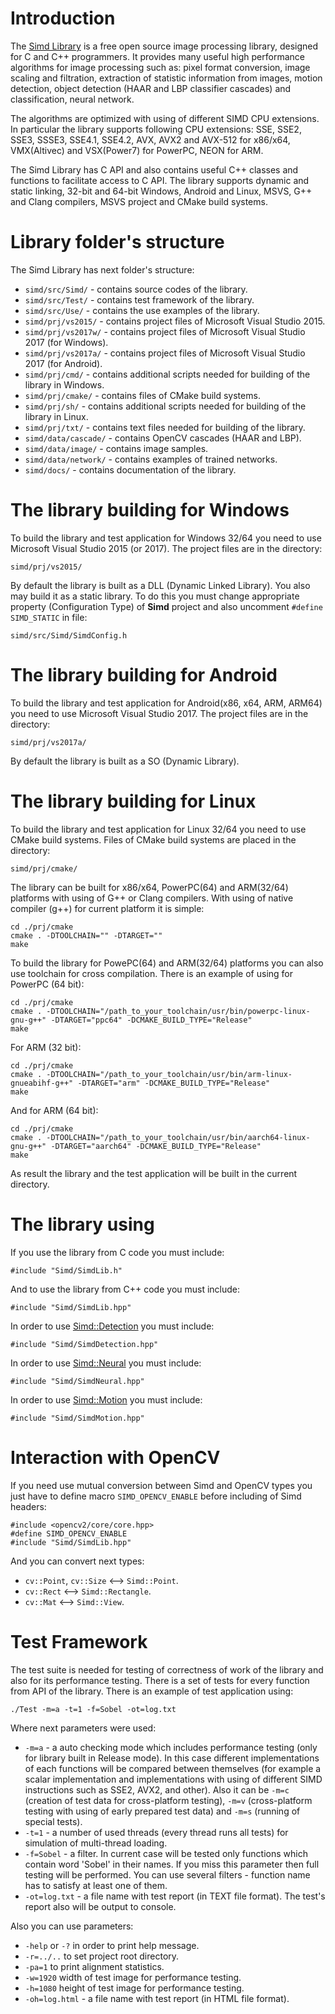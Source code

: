 Introduction
============

The [Simd Library](http://ermig1979.github.io/Simd) is a free open source image processing library, designed for C and C++ programmers. 
It provides many useful high performance algorithms for image processing such as: 
pixel format conversion, image scaling and filtration, extraction of statistic information from images, motion detection,
object detection (HAAR and LBP classifier cascades) and classification, neural network.

The algorithms are optimized with using of different SIMD CPU extensions. 
In particular the library supports following CPU extensions: 
SSE, SSE2, SSE3, SSSE3, SSE4.1, SSE4.2, AVX, AVX2 and AVX-512 for x86/x64, VMX(Altivec) and VSX(Power7) for PowerPC, NEON for ARM.

The Simd Library has C API and also contains useful C++ classes and functions to facilitate access to C API. 
The library supports dynamic and static linking, 32-bit and 64-bit Windows, Android and Linux, 
MSVS, G++ and Clang compilers, MSVS project and CMake build systems.

Library folder's structure
==========================

The Simd Library has next folder's structure:

* `simd/src/Simd/` - contains source codes of the library.
* `simd/src/Test/` - contains test framework of the library.
* `simd/src/Use/` - contains the use examples of the library.
* `simd/prj/vs2015/` - contains project files of Microsoft Visual Studio 2015.
* `simd/prj/vs2017w/` - contains project files of Microsoft Visual Studio 2017 (for Windows).
* `simd/prj/vs2017a/` - contains project files of Microsoft Visual Studio 2017 (for Android).
* `simd/prj/cmd/` - contains additional scripts needed for building of the library in Windows.
* `simd/prj/cmake/` - contains files of CMake build systems.
* `simd/prj/sh/` - contains additional scripts needed for building of the library in Linux.
* `simd/prj/txt/` - contains text files needed for building of the library.
* `simd/data/cascade/` - contains OpenCV cascades (HAAR and LBP).
* `simd/data/image/` - contains image samples.
* `simd/data/network/` - contains examples of trained networks.
* `simd/docs/` - contains documentation of the library.

The library building for Windows
================================

To build the library and test application for Windows 32/64 you need to use Microsoft Visual Studio 2015 (or 2017). 
The project files are in the directory: 

`simd/prj/vs2015/`

By default the library is built as a DLL (Dynamic Linked Library).
You also may build it as a static library. 
To do this you must change appropriate property (Configuration Type) of **Simd** project and also uncomment `#define SIMD_STATIC` in file:

`simd/src/Simd/SimdConfig.h`

The library building for Android
================================

To build the library and test application for Android(x86, x64, ARM, ARM64) you need to use Microsoft Visual Studio 2017. 
The project files are in the directory: 

`simd/prj/vs2017a/`

By default the library is built as a SO (Dynamic Library).

The library building for Linux
==============================

To build the library and test application for Linux 32/64 you need to use CMake build systems.
Files of CMake build systems are placed in the directory:

`simd/prj/cmake/`
	
The library can be built for x86/x64, PowerPC(64) and ARM(32/64) platforms with using of G++ or Clang compilers.
With using of native compiler (g++) for current platform it is simple:

	cd ./prj/cmake
	cmake . -DTOOLCHAIN="" -DTARGET=""
	make
	
To build the library for PowePC(64) and ARM(32/64) platforms you can also use toolchain for cross compilation.
There is an example of using for PowerPC (64 bit):

	cd ./prj/cmake
	cmake . -DTOOLCHAIN="/path_to_your_toolchain/usr/bin/powerpc-linux-gnu-g++" -DTARGET="ppc64" -DCMAKE_BUILD_TYPE="Release"
	make
	
For ARM (32 bit):

	cd ./prj/cmake
	cmake . -DTOOLCHAIN="/path_to_your_toolchain/usr/bin/arm-linux-gnueabihf-g++" -DTARGET="arm" -DCMAKE_BUILD_TYPE="Release"
	make
	
And for ARM (64 bit):

    cd ./prj/cmake
    cmake . -DTOOLCHAIN="/path_to_your_toolchain/usr/bin/aarch64-linux-gnu-g++" -DTARGET="aarch64" -DCMAKE_BUILD_TYPE="Release"
    make

As result the library and the test application will be built in the current directory.

The library using
=================

If you use the library from C code you must include:
	
    #include "Simd/SimdLib.h"

And to use the library from C++ code you must include:

    #include "Simd/SimdLib.hpp"

In order to use [Simd::Detection](http://ermig1979.github.io/Simd/help/struct_simd_1_1_detection.html) you must include:

    #include "Simd/SimdDetection.hpp"
	
In order to use [Simd::Neural](http://ermig1979.github.io/Simd/help/namespace_simd_1_1_neural.html) you must include:

    #include "Simd/SimdNeural.hpp"
	
In order to use [Simd::Motion](http://ermig1979.github.io/Simd/help/namespace_simd_1_1_motion.html) you must include:

    #include "Simd/SimdMotion.hpp"
	
Interaction with OpenCV
=======================

If you need use mutual conversion between Simd and OpenCV types you just have to define macro `SIMD_OPENCV_ENABLE` before including of Simd headers:
    
    #include <opencv2/core/core.hpp>
    #define SIMD_OPENCV_ENABLE
    #include "Simd/SimdLib.hpp"

And you can convert next types:
	
* `cv::Point`, `cv::Size` <--> `Simd::Point`.
* `cv::Rect` <--> `Simd::Rectangle`.
* `cv::Mat` <--> `Simd::View`.
	
Test Framework
==============

The test suite is needed for testing of correctness of work of the library and also for its performance testing.
There is a set of tests for every function from API of the library. 
There is an example of test application using:

	./Test -m=a -t=1 -f=Sobel -ot=log.txt

Where next parameters were used:

* `-m=a` - a auto checking mode which includes performance testing (only for library built in Release mode). 
In this case different implementations of each functions will be compared between themselves 
(for example a scalar implementation and implementations with using of different SIMD instructions such as SSE2, AVX2, and other).
Also it can be `-m=c` (creation of test data for cross-platform testing), `-m=v` (cross-platform testing with using of early prepared test data)
and `-m=s` (running of special tests).
* `-t=1` - a number of used threads (every thread runs all tests) for simulation of multi-thread loading.
* `-f=Sobel` - a filter. In current case will be tested only functions which contain word 'Sobel' in their names. 
If you miss this parameter then full testing will be performed.
You can use several filters - function name has to satisfy at least one of them.
* `-ot=log.txt` - a file name with test report (in TEXT file format). The test's report also will be output to console.
    
Also you can use parameters:

* `-help` or `-?` in order to print help message.
* `-r=../..` to set project root directory.
* `-pa=1` to print alignment statistics.
* `-w=1920` width of test image for performance testing.
* `-h=1080` height of test image for performance testing.
* `-oh=log.html` - a file name with test report (in HTML file format).	
